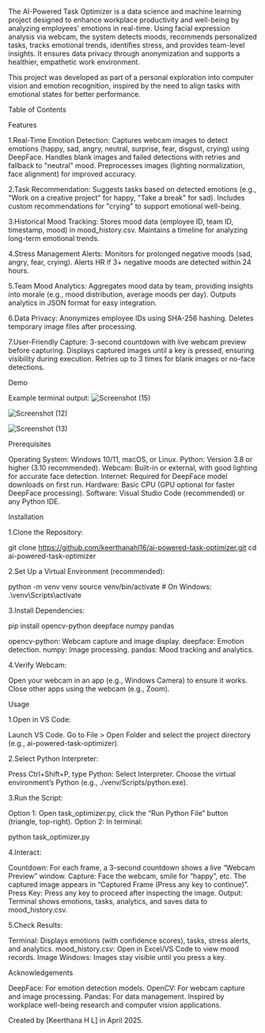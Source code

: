 The AI-Powered Task Optimizer is a data science and machine learning project designed to enhance workplace productivity and well-being by analyzing employees' emotions in real-time.
Using facial expression analysis via webcam, the system detects moods, recommends personalized tasks, tracks emotional trends, identifies stress, and provides team-level insights. 
It ensures data privacy through anonymization and supports a healthier, empathetic work environment.

This project was developed as part of a personal exploration into computer vision and emotion recognition, inspired by the need to align tasks with emotional states for better performance.

Table of Contents

Features

1.Real-Time Emotion Detection:
Captures webcam images to detect emotions (happy, sad, angry, neutral, surprise, fear, disgust, crying) using DeepFace.
Handles blank images and failed detections with retries and fallback to "neutral" mood.
Preprocesses images (lighting normalization, face alignment) for improved accuracy.

2.Task Recommendation:
Suggests tasks based on detected emotions (e.g., "Work on a creative project" for happy, "Take a break" for sad).
Includes custom recommendations for "crying" to support emotional well-being.

3.Historical Mood Tracking:
Stores mood data (employee ID, team ID, timestamp, mood) in mood_history.csv.
Maintains a timeline for analyzing long-term emotional trends.

4.Stress Management Alerts:
Monitors for prolonged negative moods (sad, angry, fear, crying).
Alerts HR if 3+ negative moods are detected within 24 hours.

5.Team Mood Analytics:
Aggregates mood data by team, providing insights into morale (e.g., mood distribution, average moods per day).
Outputs analytics in JSON format for easy integration.

6.Data Privacy:
Anonymizes employee IDs using SHA-256 hashing.
Deletes temporary image files after processing.

7.User-Friendly Capture:
3-second countdown with live webcam preview before capturing.
Displays captured images until a key is pressed, ensuring visibility during execution.
Retries up to 3 times for blank images or no-face detections.

Demo

Example terminal output:
![Screenshot (15)](https://github.com/user-attachments/assets/22ea9312-da32-4acf-beac-6dbb9385dbc1)

![Screenshot (12)](https://github.com/user-attachments/assets/30a27c58-81d8-4887-92e8-3b23103f64da)

![Screenshot (13)](https://github.com/user-attachments/assets/b429ea95-fed0-411e-8f2b-d74fa3319e13)

Prerequisites

Operating System: Windows 10/11, macOS, or Linux.
Python: Version 3.8 or higher (3.10 recommended).
Webcam: Built-in or external, with good lighting for accurate face detection.
Internet: Required for DeepFace model downloads on first run.
Hardware: Basic CPU (GPU optional for faster DeepFace processing).
Software: Visual Studio Code (recommended) or any Python IDE.

Installation

1.Clone the Repository:

git clone https://github.com/keerthanahl16/ai-powered-task-optimizer.git
cd ai-powered-task-optimizer

2.Set Up a Virtual Environment (recommended):

python -m venv venv
source venv/bin/activate  # On Windows: .\venv\Scripts\activate

3.Install Dependencies:

pip install opencv-python deepface numpy pandas

opencv-python: Webcam capture and image display.
deepface: Emotion detection.
numpy: Image processing.
pandas: Mood tracking and analytics.

4.Verify Webcam:

Open your webcam in an app (e.g., Windows Camera) to ensure it works.
Close other apps using the webcam (e.g., Zoom).

Usage

1.Open in VS Code:

Launch VS Code.
Go to File > Open Folder and select the project directory (e.g., ai-powered-task-optimizer).

2.Select Python Interpreter:

Press Ctrl+Shift+P, type Python: Select Interpreter.
Choose the virtual environment’s Python (e.g., ./venv/Scripts/python.exe).

3.Run the Script:

Option 1: Open task_optimizer.py, click the “Run Python File” button (triangle, top-right).
Option 2: In terminal:

python task_optimizer.py

4.Interact:

Countdown: For each frame, a 3-second countdown shows a live “Webcam Preview” window.
Capture: Face the webcam, smile for “happy”, etc. The captured image appears in “Captured Frame (Press any key to continue)”.
Press Key: Press any key to proceed after inspecting the image.
Output: Terminal shows emotions, tasks, analytics, and saves data to mood_history.csv.

5.Check Results:

Terminal: Displays emotions (with confidence scores), tasks, stress alerts, and analytics.
mood_history.csv: Open in Excel/VS Code to view mood records.
Image Windows: Images stay visible until you press a key.

Acknowledgements

DeepFace: For emotion detection models.
OpenCV: For webcam capture and image processing.
Pandas: For data management.
Inspired by workplace well-being research and computer vision applications.

Created by [Keerthana H L] in April 2025.
